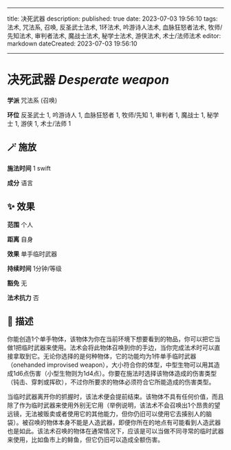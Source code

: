 
---
title: 决死武器
description: 
published: true
date: 2023-07-03 19:56:10
tags: 法术, 咒法系, 召唤, 反圣武士法术, 1环法术, 吟游诗人法术, 血脉狂怒者法术, 牧师/先知法术, 审判者法术, 魔战士法术, 秘学士法术, 游侠法术, 术士/法师法术
editor: markdown
dateCreated: 2023-07-03 19:56:10

---

# **决死武器** *Desperate weapon*

**学派** 咒法系 (召唤) 

**环位** 反圣武士 1, 吟游诗人 1, 血脉狂怒者 1, 牧师/先知 1, 审判者 1, 魔战士 1, 秘学士 1, 游侠 1, 术士/法师 1

## 🪄 施放

**施法时间** 1 swift

**成分** 语言

## ✨ 效果  

**范围** 个人

**距离** 自身 

**效果** 单手临时武器 

**持续时间** 1分钟/等级 

**豁免** 无

**法术抗力** 否

## 📖 描述

你能创造1个单手物体，该物体为你在当前环境下想要看到的物品，你可以把它当做1把临时武器来使用。法术会将此物体召唤到你的手边，当你完成法术时可以直接拿取到它。无论你选择的是何种物体，它的功能均为1件单手临时武器（onehanded improvised weapon），大小符合你的体型，中型生物可以用其造成1d6点伤害（小型生物则为1d4点）。你要在施法时选择该物体造成的伤害类型（钝击、穿刺或挥砍），不过你所要求的物体必须符合它所能造成的伤害类型。

当临时武器离开你的抓握时，该法术便会提前结束。该物体不具有任何价值，而且除了作为临时武器来使用外别无它用（举例说明，该法术不会召唤出1个昂贵的望远镜，无法被贩卖或者使用它的其他能力，但你仍旧可以使用它去揍别人的脑袋）。被召唤的物体本身不能是人造武器，即便你所在的地点有可能看到人造武器也是如此。该法术召唤的物体在通常情况下，应该是可以当做不同寻常的临时武器来使用，比如鱼市上的鲱鱼，但它仍旧可以造成全额伤害。
    
